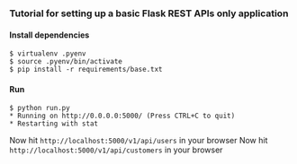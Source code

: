### Tutorial for setting up a basic Flask REST APIs only application

#### Install dependencies
```
$ virtualenv .pyenv
$ source .pyenv/bin/activate
$ pip install -r requirements/base.txt
```

#### Run

```
$ python run.py
* Running on http://0.0.0.0:5000/ (Press CTRL+C to quit)
* Restarting with stat
```

Now hit `http://localhost:5000/v1/api/users` in your browser
Now hit `http://localhost:5000/v1/api/customers` in your browser
